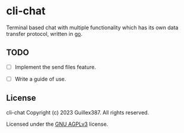 # cli-chat

Terminal based chat with multiple functionality which has its own
data transfer protocol, written in [go](https://go.dev/).

## TODO

- [ ] Implement the send files feature.

- [ ] Write a guide of use.

## License

cli-chat Copyright (c) 2023 Guillex387. All rights reserved.

Licensed under the [GNU AGPLv3](https://github.com/Guillex387/cli-chat/blob/master/LICENSE) license.
